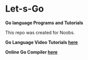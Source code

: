 # Let-s-Go
**Go language Programs and Tutorials**

This repo was created for Noobs.


**Go Language Video Tutorials  [here](https://www.youtube.com/channel/UCUdNjG2Bu72WriXzWObRiqA?view_as=subscriber)**

**Online Go Compiler  [here](https://play.golang.org/)**
